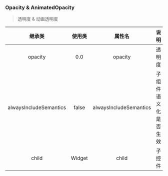 ### Opacity & AnimatedOpacity

> 透明度 & 动画透明度

| 继承类 | 使用类 | 属性名 | 说明 |
| :---: | :--: | :--: | :---: |
| opacity | 0.0 | opacity | 透明度 |
| alwaysIncludeSemantics | false | alwaysIncludeSemantics | 子组件语义化是否生效 |
| child | Widget | child | 子控件 |
